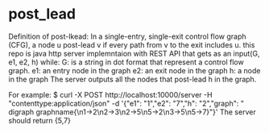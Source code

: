 # post_lead
Definition of post-lkead: In a single-entry, single-exit control flow
graph (CFG), a node u post-lead v if every path from v to the
exit includes u.
this repo is java  http server implemntaion with REST API that gets as an
input(G, e1, e2, h) while:
G: is a string in dot format that represent a control flow
graph.
e1: an entry node in the graph
e2: an exit node in the graph
h: a node in the graph
The server outputs all the nodes that post-lead h in the
graph.

For example:
$ curl -X POST http://localhost:10000/server -H
"contenttype:application/json" -d '{"e1": "1","e2": "7","h":
"2","graph": " digraph graphname{\n1->2\n2->3\n2->5\n5->2\n3->5\n5->7}"}'
The server should return {5,7}
